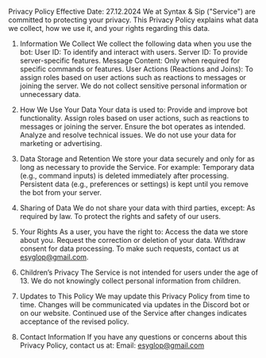 
Privacy Policy
Effective Date: 27.12.2024
We at Syntax & Sip ("Service") are committed to protecting your privacy. This Privacy Policy explains what data we collect, how we use it, and your rights regarding this data.

1. Information We Collect
We collect the following data when you use the bot:
User ID: To identify and interact with users.
Server ID: To provide server-specific features.
Message Content: Only when required for specific commands or features.
User Actions (Reactions and Joins): To assign roles based on user actions such as reactions to messages or joining the server. 
We do not collect sensitive personal information or unnecessary data.

2. How We Use Your Data
Your data is used to:
Provide and improve bot functionality.
Assign roles based on user actions, such as reactions to messages or joining the server.
Ensure the bot operates as intended.
Analyze and resolve technical issues.
We do not use your data for marketing or advertising.

3. Data Storage and Retention
We store your data securely and only for as long as necessary to provide the Service. For example:
Temporary data (e.g., command inputs) is deleted immediately after processing.
Persistent data (e.g., preferences or settings) is kept until you remove the bot from your server.

4. Sharing of Data
We do not share your data with third parties, except:
As required by law.
To protect the rights and safety of our users.

5. Your Rights
As a user, you have the right to:
Access the data we store about you.
Request the correction or deletion of your data.
Withdraw consent for data processing.
To make such requests, contact us at esyglop@gmail.com.

6. Children’s Privacy
The Service is not intended for users under the age of 13. We do not knowingly collect personal information from children.

7. Updates to This Policy
We may update this Privacy Policy from time to time. Changes will be communicated via updates in the Discord bot or on our website. Continued use of the Service after changes indicates acceptance of the revised policy.

8. Contact Information
If you have any questions or concerns about this Privacy Policy, contact us at:
Email: esyglop@gmail.com


